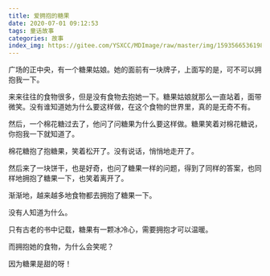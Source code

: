 ```yaml
---
title: 爱拥抱的糖果
date: 2020-07-01 09:12:53
tags: 童话故事
categories: 故事
index_img: https://gitee.com/YSXCC/MDImage/raw/master/img/1593566536198.webp
---
```

广场的正中央，有一个糖果姑娘。她的面前有一块牌子，上面写的是，可不可以拥抱我一下。

来来往往的食物很多，但是没有食物去抱她一下。糖果姑娘就那么一直站着，面带微笑。没有谁知道她为什么要这样做，在这个食物的世界里，真的是无奇不有。

然后，一个棉花糖过去了，他问了问糖果为什么要这样做。糖果笑着对棉花糖说，你抱我一下就知道了。

棉花糖抱了抱糖果，笑着松开了。没有说话，悄悄地走开了。

然后来了一块饼干，也是好奇，也问了糖果一样的问题，得到了同样的答案，也同样地拥抱了糖果一下，也笑着离开了。

渐渐地，越来越多地食物都去拥抱了糖果一下。

没有人知道为什么。

只有古老的书中记载，糖果有一颗冰冷心，需要拥抱才可以温暖。

而拥抱她的食物，为什么会笑呢？

因为糖果是甜的呀！
